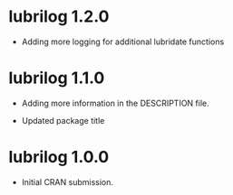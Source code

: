 # lubrilog 1.2.0

* Adding more logging for additional lubridate functions


# lubrilog 1.1.0

* Adding more information in the DESCRIPTION file.

* Updated package title


# lubrilog 1.0.0

* Initial CRAN submission.
